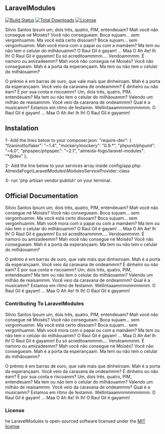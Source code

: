 ## LaravelModules

[![Build Status](https://travis-ci.org/almeida-fogo/laravel-modules.svg)](https://travis-ci.org/almeida-fogo)
[![Total Downloads](https://poser.pugx.org/laravel/framework/downloads.svg)](https://packagist.org/packages/laravel/framework)
[![License](https://poser.pugx.org/laravel/framework/license.svg)](https://packagist.org/packages/laravel/framework)

Silvio Santos Ipsum um, dois três, quatro, PIM, entendeuam? Mah você não consegue né Moisés? Você não consegueam. Boca sujuam... sem vergonhuamm. Ma você está certo dissoam? Boca sujuam... sem vergonhuamm. Mah você mora com o papai ou com a mamãem? Ma tem ou não tem o celular do milhãouamm? O Raul Gil é gayam! ... Maa O Ah Ae! Ih Ih! O Raul Gil é gayamm! Eu só acreditoammmm.... Vendoammmm. É namoro ou amizadeemm? Mah você não consegue né Moisés? Você não consegueam. Mah é a porta da esperançaam. Ma tem ou não tem o celular do milhãouamm?

 O prêmio é em barras de ouro, que vale mais que dinheiroam. Mah é a porta da esperançaam. Você veio da caravana de ondeammm? É dinheiro ou não éam? É por sua conta e riscoamm? Um, dois três, quatro, PIM, entendeuam? Ma tem ou não tem o celular do milhãouamm? Valendo um milhão de reaisammm. Você veio da caravana de ondeammm? Qual é a musicamm? Estamos em ritmo de festamm. Wellintaaammmmmmmmm. O Raul Gil é gayam! ... Maa O Ah Ae! Ih Ih! O Raul Gil é gayamm!

## Instalation

1- Add the lines below to your composer.json:
    "require-dev": {
        "fzaninotto/faker": "~1.4",
        "mockery/mockery": "0.9.*",
        "phpunit/phpunit": "~4.0",
        "phpspec/phpspec": "~2.1",
        "almeida-fogo/laravel-modules": "*@dev"
    },

2- Add the line below to your services array inside config/app.php:
    AlmeidaFogo\LaravelModules\ModulesServiceProvider::class

3- run 'php artisan vendor:publish' on your terminal.

## Official Documentation

Silvio Santos Ipsum um, dois três, quatro, PIM, entendeuam? Mah você não consegue né Moisés? Você não consegueam. Boca sujuam... sem vergonhuamm. Ma você está certo dissoam? Boca sujuam... sem vergonhuamm. Mah você mora com o papai ou com a mamãem? Ma tem ou não tem o celular do milhãouamm? O Raul Gil é gayam! ... Maa O Ah Ae! Ih Ih! O Raul Gil é gayamm! Eu só acreditoammmm.... Vendoammmm. É namoro ou amizadeemm? Mah você não consegue né Moisés? Você não consegueam. Mah é a porta da esperançaam. Ma tem ou não tem o celular do milhãouamm?

 O prêmio é em barras de ouro, que vale mais que dinheiroam. Mah é a porta da esperançaam. Você veio da caravana de ondeammm? É dinheiro ou não éam? É por sua conta e riscoamm? Um, dois três, quatro, PIM, entendeuam? Ma tem ou não tem o celular do milhãouamm? Valendo um milhão de reaisammm. Você veio da caravana de ondeammm? Qual é a musicamm? Estamos em ritmo de festamm. Wellintaaammmmmmmmm. O Raul Gil é gayam! ... Maa O Ah Ae! Ih Ih! O Raul Gil é gayamm!

### Contributing To LaravelModules

Silvio Santos Ipsum um, dois três, quatro, PIM, entendeuam? Mah você não consegue né Moisés? Você não consegueam. Boca sujuam... sem vergonhuamm. Ma você está certo dissoam? Boca sujuam... sem vergonhuamm. Mah você mora com o papai ou com a mamãem? Ma tem ou não tem o celular do milhãouamm? O Raul Gil é gayam! ... Maa O Ah Ae! Ih Ih! O Raul Gil é gayamm! Eu só acreditoammmm.... Vendoammmm. É namoro ou amizadeemm? Mah você não consegue né Moisés? Você não consegueam. Mah é a porta da esperançaam. Ma tem ou não tem o celular do milhãouamm?

 O prêmio é em barras de ouro, que vale mais que dinheiroam. Mah é a porta da esperançaam. Você veio da caravana de ondeammm? É dinheiro ou não éam? É por sua conta e riscoamm? Um, dois três, quatro, PIM, entendeuam? Ma tem ou não tem o celular do milhãouamm? Valendo um milhão de reaisammm. Você veio da caravana de ondeammm? Qual é a musicamm? Estamos em ritmo de festamm. Wellintaaammmmmmmmm. O Raul Gil é gayam! ... Maa O Ah Ae! Ih Ih! O Raul Gil é gayamm!

### License

he LaravelModules is open-sourced software licensed under the [MIT license](http://opensource.org/licenses/MIT)
